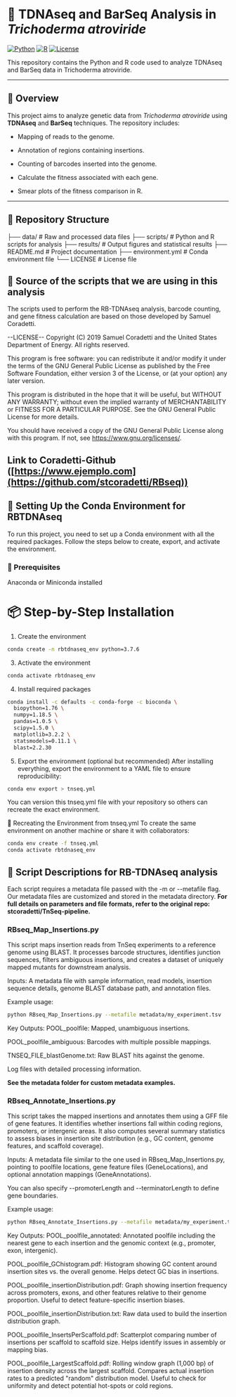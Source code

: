 # 🌱 TDNAseq and BarSeq Analysis in *Trichoderma atroviride*  
[![Python](https://img.shields.io/badge/Python-3.7+-blue)](https://www.python.org/) [![R](https://img.shields.io/badge/R-4.0+-blue)](https://www.r-project.org/) [![License](https://img.shields.io/badge/License-MIT-green)](LICENSE)

This repository contains the Python and R code used to analyze TDNAseq and BarSeq data in Trichoderma atroviride.

---

## 📌 Overview
This project aims to analyze genetic data from *Trichoderma atroviride* using **TDNAseq** and **BarSeq** techniques. The repository includes:
- Mapping of reads to the genome.

- Annotation of regions containing insertions.

- Counting of barcodes inserted into the genome.

- Calculate the fitness associated with each gene.

- Smear plots of the fitness comparison in R.

---

## 📁 Repository Structure

├── data/ # Raw and processed data files ├── scripts/ # Python and R scripts for analysis ├── results/ # Output figures and statistical results ├── README.md # Project documentation ├── environment.yml # Conda environment file └── LICENSE # License file

## 👐 Source of the scripts that we are using in this analysis

The scripts used to perform the RB-TDNAseq analysis, barcode counting, and gene fitness calculation are based on those developed by Samuel Coradetti.

--LICENSE--
Copyright (C) 2019 Samuel Coradetti and the United States Department of Energy. All rights reserved.

This program is free software: you can redistribute it and/or modify it under the terms of the GNU General Public License as published by the Free Software Foundation, either version 3 of the License, or (at your option) any later version.

This program is distributed in the hope that it will be useful, but WITHOUT ANY WARRANTY; without even the implied warranty of MERCHANTABILITY or FITNESS FOR A PARTICULAR PURPOSE.  See the GNU General Public License for more details.

You should have received a copy of the GNU General Public License along with this program.  If not, see <https://www.gnu.org/licenses/>.

Link to Coradetti-Github ([https://www.ejemplo.com](https://github.com/stcoradetti/RBseq))
---


## 🔧 Setting Up the Conda Environment for RBTDNAseq
To run this project, you need to set up a Conda environment with all the required packages. Follow the steps below to create, export, and activate the environment.

### 🐍 Prerequisites
Anaconda or Miniconda installed

# 📦 Step-by-Step Installation
1. Create the environment
```bash
conda create -n rbtdnaseq_env python=3.7.6
```
3. Activate the environment
```bash
conda activate rbtdnaseq_env
```
4. Install required packages
```bash
conda install -c defaults -c conda-forge -c bioconda \
  biopython=1.76 \
  numpy=1.18.5 \
  pandas=1.0.5 \
  scipy=1.5.0 \
  matplotlib=3.2.2 \
  statsmodels=0.11.1 \
  blast=2.2.30
```
5. Export the environment (optional but recommended)
After installing everything, export the environment to a YAML file to ensure reproducibility:
```bash
conda env export > tnseq.yml
```
You can version this tnseq.yml file with your repository so others can recreate the exact environment.

🚀 Recreating the Environment from tnseq.yml
To create the same environment on another machine or share it with collaborators:
```bash
conda env create -f tnseq.yml
conda activate rbtdnaseq_env
```
## 🧪 Script Descriptions for RB-TDNAseq analysis
Each script requires a metadata file passed with the -m or --metafile flag. Our metadata files are customized and stored in the metadata directory. **For full details on parameters and file formats, refer to the original repo: stcoradetti/TnSeq-pipeline.**

### RBseq_Map_Insertions.py
This script maps insertion reads from TnSeq experiments to a reference genome using BLAST. It processes barcode structures, identifies junction sequences, filters ambiguous insertions, and creates a dataset of uniquely mapped mutants for downstream analysis.

Inputs:
A metadata file with sample information, read models, insertion sequence details, genome BLAST database path, and annotation files.

Example usage:
```bash
python RBseq_Map_Insertions.py --metafile metadata/my_experiment.tsv
```
Key Outputs:
POOL_poolfile: Mapped, unambiguous insertions.

POOL_poolfile_ambiguous: Barcodes with multiple possible mappings.

TNSEQ_FILE_blastGenome.txt: Raw BLAST hits against the genome.

Log files with detailed processing information.

**See the metadata folder for custom metadata examples.**

### RBseq_Annotate_Insertions.py
This script takes the mapped insertions and annotates them using a GFF file of gene features. It identifies whether insertions fall within coding regions, promoters, or intergenic areas. It also computes several summary statistics to assess biases in insertion site distribution (e.g., GC content, genome features, and scaffold coverage).

Inputs:
A metadata file similar to the one used in RBseq_Map_Insertions.py, pointing to poolfile locations, gene feature files (GeneLocations), and optional annotation mappings (GeneAnnotations).

You can also specify --promoterLength and --terminatorLength to define gene boundaries.

Example usage:
```bash
python RBseq_Annotate_Insertions.py --metafile metadata/my_experiment.tsv
```
Key Outputs:
POOL_poolfile_annotated:
Annotated poolfile including the nearest gene to each insertion and the genomic context (e.g., promoter, exon, intergenic).

POOL_poolfile_GChistogram.pdf:
Histogram showing GC content around insertion sites vs. the overall genome. Helps detect GC bias in insertions.

POOL_poolfile_insertionDistribution.pdf:
Graph showing insertion frequency across promoters, exons, and other features relative to their genome proportion. Useful to detect feature-specific insertion biases.

POOL_poolfile_insertionDistribution.txt:
Raw data used to build the insertion distribution graph.

POOL_poolfile_InsertsPerScaffold.pdf:
Scatterplot comparing number of insertions per scaffold to scaffold size. Helps identify issues in assembly or mapping bias.

POOL_poolfile_LargestScaffold.pdf:
Rolling window graph (1,000 bp) of insertion density across the largest scaffold. Compares actual insertion rates to a predicted "random" distribution model. Useful to check for uniformity and detect potential hot-spots or cold regions.




